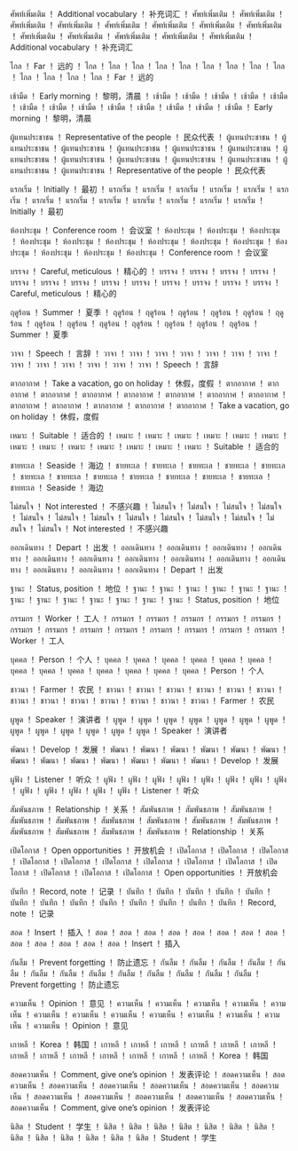 ศัพท์เพิ่มเติม	！	Additional vocabulary	！	补充词汇	！	ศัพท์เพิ่มเติม	！	ศัพท์เพิ่มเติม	！	ศัพท์เพิ่มเติม	！	ศัพท์เพิ่มเติม	！	ศัพท์เพิ่มเติม	！	ศัพท์เพิ่มเติม	！	ศัพท์เพิ่มเติม	！	ศัพท์เพิ่มเติม	！	ศัพท์เพิ่มเติม	！	ศัพท์เพิ่มเติม	！	ศัพท์เพิ่มเติม	！	ศัพท์เพิ่มเติม	！	ศัพท์เพิ่มเติม	！	Additional vocabulary	！	补充词汇

ไกล	！	Far	！	远的	！	ไกล	！	ไกล	！	ไกล	！	ไกล	！	ไกล	！	ไกล	！	ไกล	！	ไกล	！	ไกล	！	ไกล	！	ไกล	！	ไกล	！	ไกล	！	Far	！	远的

เช้ามืด	！	Early morning	！	黎明，清晨	！	เช้ามืด	！	เช้ามืด	！	เช้ามืด	！	เช้ามืด	！	เช้ามืด	！	เช้ามืด	！	เช้ามืด	！	เช้ามืด	！	เช้ามืด	！	เช้ามืด	！	เช้ามืด	！	เช้ามืด	！	เช้ามืด	！	Early morning	！	黎明，清晨

ผู้แทนประชาชน	！	Representative of the people	！	民众代表	！	ผู้แทนประชาชน	！	ผู้แทนประชาชน	！	ผู้แทนประชาชน	！	ผู้แทนประชาชน	！	ผู้แทนประชาชน	！	ผู้แทนประชาชน	！	ผู้แทนประชาชน	！	ผู้แทนประชาชน	！	ผู้แทนประชาชน	！	ผู้แทนประชาชน	！	ผู้แทนประชาชน	！	ผู้แทนประชาชน	！	ผู้แทนประชาชน	！	Representative of the people	！	民众代表

แรกเริ่ม	！	Initially	！	最初	！	แรกเริ่ม	！	แรกเริ่ม	！	แรกเริ่ม	！	แรกเริ่ม	！	แรกเริ่ม	！	แรกเริ่ม	！	แรกเริ่ม	！	แรกเริ่ม	！	แรกเริ่ม	！	แรกเริ่ม	！	แรกเริ่ม	！	แรกเริ่ม	！	แรกเริ่ม	！	Initially	！	最初

ห้องประชุม	！	Conference room	！	会议室	！	ห้องประชุม	！	ห้องประชุม	！	ห้องประชุม	！	ห้องประชุม	！	ห้องประชุม	！	ห้องประชุม	！	ห้องประชุม	！	ห้องประชุม	！	ห้องประชุม	！	ห้องประชุม	！	ห้องประชุม	！	ห้องประชุม	！	ห้องประชุม	！	Conference room	！	会议室

บรรจง	！	Careful, meticulous	！	精心的	！	บรรจง	！	บรรจง	！	บรรจง	！	บรรจง	！	บรรจง	！	บรรจง	！	บรรจง	！	บรรจง	！	บรรจง	！	บรรจง	！	บรรจง	！	บรรจง	！	บรรจง	！	Careful, meticulous	！	精心的

ฤดูร้อน	！	Summer	！	夏季	！	ฤดูร้อน	！	ฤดูร้อน	！	ฤดูร้อน	！	ฤดูร้อน	！	ฤดูร้อน	！	ฤดูร้อน	！	ฤดูร้อน	！	ฤดูร้อน	！	ฤดูร้อน	！	ฤดูร้อน	！	ฤดูร้อน	！	ฤดูร้อน	！	ฤดูร้อน	！	Summer	！	夏季

วาจา	！	Speech	！	言辞	！	วาจา	！	วาจา	！	วาจา	！	วาจา	！	วาจา	！	วาจา	！	วาจา	！	วาจา	！	วาจา	！	วาจา	！	วาจา	！	วาจา	！	วาจา	！	Speech	！	言辞

ตากอากาศ	！	Take a vacation, go on holiday	！	休假，度假	！	ตากอากาศ	！	ตากอากาศ	！	ตากอากาศ	！	ตากอากาศ	！	ตากอากาศ	！	ตากอากาศ	！	ตากอากาศ	！	ตากอากาศ	！	ตากอากาศ	！	ตากอากาศ	！	ตากอากาศ	！	ตากอากาศ	！	ตากอากาศ	！	Take a vacation, go on holiday	！	休假，度假

เหมาะ	！	Suitable	！	适合的	！	เหมาะ	！	เหมาะ	！	เหมาะ	！	เหมาะ	！	เหมาะ	！	เหมาะ	！	เหมาะ	！	เหมาะ	！	เหมาะ	！	เหมาะ	！	เหมาะ	！	เหมาะ	！	เหมาะ	！	Suitable	！	适合的

ชายทะเล	！	Seaside	！	海边	！	ชายทะเล	！	ชายทะเล	！	ชายทะเล	！	ชายทะเล	！	ชายทะเล	！	ชายทะเล	！	ชายทะเล	！	ชายทะเล	！	ชายทะเล	！	ชายทะเล	！	ชายทะเล	！	ชายทะเล	！	ชายทะเล	！	Seaside	！	海边

ไม่สนใจ	！	Not interested	！	不感兴趣	！	ไม่สนใจ	！	ไม่สนใจ	！	ไม่สนใจ	！	ไม่สนใจ	！	ไม่สนใจ	！	ไม่สนใจ	！	ไม่สนใจ	！	ไม่สนใจ	！	ไม่สนใจ	！	ไม่สนใจ	！	ไม่สนใจ	！	ไม่สนใจ	！	ไม่สนใจ	！	Not interested	！	不感兴趣

ออกเดินทาง	！	Depart	！	出发	！	ออกเดินทาง	！	ออกเดินทาง	！	ออกเดินทาง	！	ออกเดินทาง	！	ออกเดินทาง	！	ออกเดินทาง	！	ออกเดินทาง	！	ออกเดินทาง	！	ออกเดินทาง	！	ออกเดินทาง	！	ออกเดินทาง	！	ออกเดินทาง	！	ออกเดินทาง	！	Depart	！	出发

ฐานะ	！	Status, position	！	地位	！	ฐานะ	！	ฐานะ	！	ฐานะ	！	ฐานะ	！	ฐานะ	！	ฐานะ	！	ฐานะ	！	ฐานะ	！	ฐานะ	！	ฐานะ	！	ฐานะ	！	ฐานะ	！	ฐานะ	！	Status, position	！	地位

กรรมกร	！	Worker	！	工人	！	กรรมกร	！	กรรมกร	！	กรรมกร	！	กรรมกร	！	กรรมกร	！	กรรมกร	！	กรรมกร	！	กรรมกร	！	กรรมกร	！	กรรมกร	！	กรรมกร	！	กรรมกร	！	กรรมกร	！	Worker	！	工人

บุคคล	！	Person	！	个人	！	บุคคล	！	บุคคล	！	บุคคล	！	บุคคล	！	บุคคล	！	บุคคล	！	บุคคล	！	บุคคล	！	บุคคล	！	บุคคล	！	บุคคล	！	บุคคล	！	บุคคล	！	Person	！	个人

ชาวนา	！	Farmer	！	农民	！	ชาวนา	！	ชาวนา	！	ชาวนา	！	ชาวนา	！	ชาวนา	！	ชาวนา	！	ชาวนา	！	ชาวนา	！	ชาวนา	！	ชาวนา	！	ชาวนา	！	ชาวนา	！	ชาวนา	！	Farmer	！	农民

ผูพูด	！	Speaker	！	演讲者	！	ผูพูด	！	ผูพูด	！	ผูพูด	！	ผูพูด	！	ผูพูด	！	ผูพูด	！	ผูพูด	！	ผูพูด	！	ผูพูด	！	ผูพูด	！	ผูพูด	！	ผูพูด	！	ผูพูด	！	Speaker	！	演讲者

พัฒนา	！	Develop	！	发展	！	พัฒนา	！	พัฒนา	！	พัฒนา	！	พัฒนา	！	พัฒนา	！	พัฒนา	！	พัฒนา	！	พัฒนา	！	พัฒนา	！	พัฒนา	！	พัฒนา	！	พัฒนา	！	พัฒนา	！	Develop	！	发展

ผูฟัง	！	Listener	！	听众	！	ผูฟัง	！	ผูฟัง	！	ผูฟัง	！	ผูฟัง	！	ผูฟัง	！	ผูฟัง	！	ผูฟัง	！	ผูฟัง	！	ผูฟัง	！	ผูฟัง	！	ผูฟัง	！	ผูฟัง	！	ผูฟัง	！	Listener	！	听众

สัมพันธภาพ	！	Relationship	！	关系	！	สัมพันธภาพ	！	สัมพันธภาพ	！	สัมพันธภาพ	！	สัมพันธภาพ	！	สัมพันธภาพ	！	สัมพันธภาพ	！	สัมพันธภาพ	！	สัมพันธภาพ	！	สัมพันธภาพ	！	สัมพันธภาพ	！	สัมพันธภาพ	！	สัมพันธภาพ	！	สัมพันธภาพ	！	Relationship	！	关系

เปิดโอกาส	！	Open opportunities	！	开放机会	！	เปิดโอกาส	！	เปิดโอกาส	！	เปิดโอกาส	！	เปิดโอกาส	！	เปิดโอกาส	！	เปิดโอกาส	！	เปิดโอกาส	！	เปิดโอกาส	！	เปิดโอกาส	！	เปิดโอกาส	！	เปิดโอกาส	！	เปิดโอกาส	！	เปิดโอกาส	！	Open opportunities	！	开放机会

บันทึก	！	Record, note	！	记录	！	บันทึก	！	บันทึก	！	บันทึก	！	บันทึก	！	บันทึก	！	บันทึก	！	บันทึก	！	บันทึก	！	บันทึก	！	บันทึก	！	บันทึก	！	บันทึก	！	บันทึก	！	Record, note	！	记录

สอด	！	Insert	！	插入	！	สอด	！	สอด	！	สอด	！	สอด	！	สอด	！	สอด	！	สอด	！	สอด	！	สอด	！	สอด	！	สอด	！	สอด	！	สอด	！	Insert	！	插入

กันลืม	！	Prevent forgetting	！	防止遗忘	！	กันลืม	！	กันลืม	！	กันลืม	！	กันลืม	！	กันลืม	！	กันลืม	！	กันลืม	！	กันลืม	！	กันลืม	！	กันลืม	！	กันลืม	！	กันลืม	！	กันลืม	！	Prevent forgetting	！	防止遗忘

ความเห็น	！	Opinion	！	意见	！	ความเห็น	！	ความเห็น	！	ความเห็น	！	ความเห็น	！	ความเห็น	！	ความเห็น	！	ความเห็น	！	ความเห็น	！	ความเห็น	！	ความเห็น	！	ความเห็น	！	ความเห็น	！	ความเห็น	！	Opinion	！	意见

เกาหลี	！	Korea	！	韩国	！	เกาหลี	！	เกาหลี	！	เกาหลี	！	เกาหลี	！	เกาหลี	！	เกาหลี	！	เกาหลี	！	เกาหลี	！	เกาหลี	！	เกาหลี	！	เกาหลี	！	เกาหลี	！	เกาหลี	！	Korea	！	韩国

สอดความเห็น	！	Comment, give one’s opinion	！	发表评论	！	สอดความเห็น	！	สอดความเห็น	！	สอดความเห็น	！	สอดความเห็น	！	สอดความเห็น	！	สอดความเห็น	！	สอดความเห็น	！	สอดความเห็น	！	สอดความเห็น	！	สอดความเห็น	！	สอดความเห็น	！	สอดความเห็น	！	สอดความเห็น	！	Comment, give one’s opinion	！	发表评论

นิสิต	！	Student	！	学生	！	นิสิต	！	นิสิต	！	นิสิต	！	นิสิต	！	นิสิต	！	นิสิต	！	นิสิต	！	นิสิต	！	นิสิต	！	นิสิต	！	นิสิต	！	นิสิต	！	นิสิต	！	Student	！	学生
